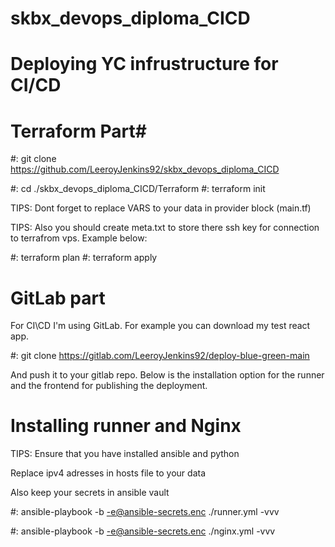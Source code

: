 # skbx_devops_diploma_CICD

# Deploying YC infrustructure for CI/CD #

# Terraform Part#

#: git clone https://github.com/LeeroyJenkins92/skbx_devops_diploma_CICD

#: cd ./skbx_devops_diploma_CICD/Terraform 
#: terraform init

TIPS: Dont forget to replace VARS to your data in provider block (main.tf)

<!-- provider "yandex" {
  token     = var.token
  cloud_id  = var.cloud_id
  folder_id = var.folder_id
  zone      = "ru-central1-a"
} -->

TIPS: Also you should create meta.txt to store there ssh key for connection to terrafrom vps.
Example below:

<!-- #cloud-config
users:
  - name: debain
    groups: sudo
    shell: /bin/bash
    sudo: ['ALL=(ALL) NOPASSWD:ALL']
    ssh-authorized-keys:
      - ssh-rsa my-super-secure-keydebain@example.com -->

#: terraform plan
#: terraform apply

# GitLab part

For CI\CD I'm using GitLab. For example you can download my test react app.

#: git clone https://gitlab.com/LeeroyJenkins92/deploy-blue-green-main

And push it to your gitlab repo. Below is the installation option for the runner and the frontend for publishing the deployment.

# Installing runner and Nginx

TIPS: Ensure that you have installed ansible and python

Replace ipv4 adresses in hosts file to your data

Also keep your secrets in ansible vault

#: ansible-playbook -b -e@ansible-secrets.enc ./runner.yml -vvv

#: ansible-playbook -b -e@ansible-secrets.enc ./nginx.yml -vvv

